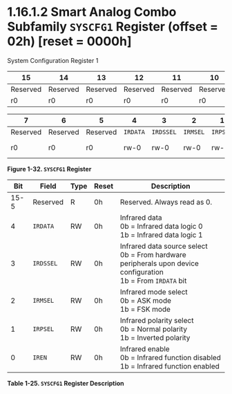 # 1.16.1.2 Smart Analog Combo Subfamily `SYSCFG1` Register (offset = 02h) [reset = 0000h]

System Configuration Register 1

<a id="figure-1-32"></a>

| 15       | 14       | 13       | 12       | 11       | 10       | 9        | 8        |
| -------- | -------- | -------- | -------- | -------- | -------- | -------- | -------- |
| Reserved | Reserved | Reserved | Reserved | Reserved | Reserved | Reserved | Reserved |
| r0       | r0       | r0       | r0       | r0       | r0       | r0       | r0       |

| 7        | 6        | 5        | 4        | 3         | 2        | 1        | 0      |
| -------- | -------- | -------- | -------- | --------- | -------- | -------- | ------ |
| Reserved | Reserved | Reserved | `IRDATA` | `IRDSSEL` | `IRMSEL` | `IRPSEL` | `IREN` |
| r0       | r0       | r0       | rw-0     | rw-0      | rw-0     | rw-0     | rw-0   |

**Figure 1-32. `SYSCFG1` Register**

<a id="table-1-25"></a>

| Bit  | Field     | Type | Reset | Description                                                                                                       |
| ---- | --------- | ---- | ----- | ----------------------------------------------------------------------------------------------------------------- |
| 15-5 | Reserved  | R    | 0h    | Reserved. Always read as 0.                                                                                       |
| 4    | `IRDATA`  | RW   | 0h    | Infrared data<br>0b = Infrared data logic 0<br>1b = Infrared data logic 1                                         |
| 3    | `IRDSSEL` | RW   | 0h    | Infrared data source select<br>0b = From hardware peripherals upon device configuration<br>1b = From `IRDATA` bit |
| 2    | `IRMSEL`  | RW   | 0h    | Infrared mode select<br>0b = ASK mode<br>1b = FSK mode                                                            |
| 1    | `IRPSEL`  | RW   | 0h    | Infrared polarity select<br>0b = Normal polarity<br>1b = Inverted polarity                                        |
| 0    | `IREN`    | RW   | 0h    | Infrared enable<br>0b = Infrared function disabled<br>1b = Infrared function enabled                              |

**Table 1-25. `SYSCFG1` Register Description**
